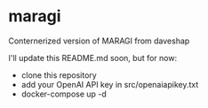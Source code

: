 # maragi
Conternerized version of MARAGI from daveshap

I'll update this README.md soon, but for now:
- clone this repository
- add your OpenAI API key in src/openaiapikey.txt
- docker-compose up -d
